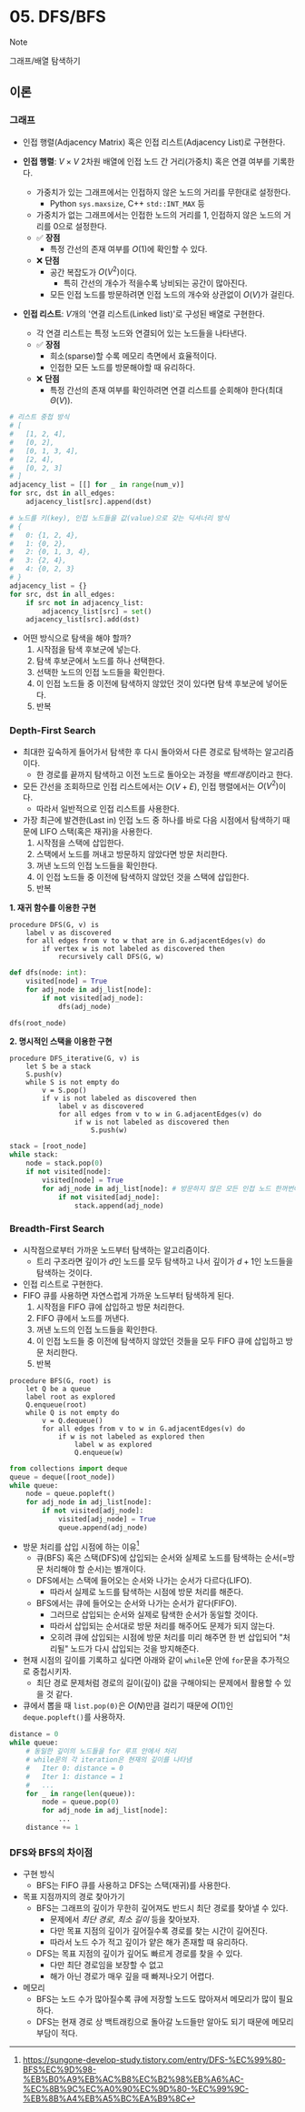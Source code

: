 # 05. DFS/BFS

> [!NOTE]
> 그래프/배열 탐색하기

## 이론
### 그래프
- 인접 행렬(Adjacency Matrix) 혹은 인접 리스트(Adjacency List)로 구현한다.
- **인접 행렬**: $V \times V$ 2차원 배열에 인접 노드 간 거리(가중치) 혹은 연결 여부를 기록한다. 
    - 가중치가 있는 그래프에서는 인접하지 않은 노드의 거리를 무한대로 설정한다.
        - Python `sys.maxsize`, C++ `std::INT_MAX` 등
    - 가중치가 없는 그래프에서는 인접한 노드의 거리를 1, 인접하지 않은 노드의 거리를 0으로 설정한다.
    - ✅ **장점**
        - 특정 간선의 존재 여부를 $O(1)$에 확인할 수 있다.
    - ❌ **단점**
        - 공간 복잡도가 $O(V^2)$이다.
            - 특히 간선의 개수가 적을수록 낭비되는 공간이 많아진다.
        - 모든 인접 노드를 방문하려면 인접 노드의 개수와 상관없이 $O(V)$가 걸린다.

- **인접 리스트**: $V$개의 '연결 리스트(Linked list)'로 구성된 배열로 구현한다.
    - 각 연결 리스트는 특정 노드와 연결되어 있는 노드들을 나타낸다.
    - ✅ **장점**
        - 희소(sparse)할 수록 메모리 측면에서 효율적이다.
        - 인접한 모든 노드를 방문해야할 때 유리하다.
    - ❌ **단점**
        - 특정 간선의 존재 여부를 확인하려면 연결 리스트를 순회해야 한다(최대 $\Theta (V)$).
    
```python
# 리스트 중첩 방식
# [
#   [1, 2, 4],
#   [0, 2],
#   [0, 1, 3, 4],
#   [2, 4],
#   [0, 2, 3]
# ]
adjacency_list = [[] for _ in range(num_v)]
for src, dst in all_edges:
    adjacency_list[src].append(dst)

# 노드를 키(key), 인접 노드들을 값(value)으로 갖는 딕셔너리 방식
# {
#   0: {1, 2, 4},
#   1: {0, 2},
#   2: {0, 1, 3, 4},
#   3: {2, 4},
#   4: {0, 2, 3}
# }
adjacency_list = {}
for src, dst in all_edges:
    if src not in adjacency_list:
        adjacency_list[src] = set()
    adjacency_list[src].add(dst)
```

- 어떤 방식으로 탐색을 해야 할까?
    1. 시작점을 탐색 후보군에 넣는다.
    2. 탐색 후보군에서 노드를 하나 선택한다.
    3. 선택한 노드의 인접 노드들을 확인한다.
    4. 이 인접 노드들 중 이전에 탐색하지 않았던 것이 있다면 탐색 후보군에 넣어둔다.
    5. 반복

### Depth-First Search
- 최대한 깊숙하게 들어가서 탐색한 후 다시 돌아와서 다른 경로로 탐색하는 알고리즘이다.
    - 한 경로를 끝까지 탐색하고 이전 노드로 돌아오는 과정을 *백트래킹*이라고 한다.
- 모든 간선을 조회하므로 인접 리스트에서는 $O(V + E)$, 인접 행렬에서는 $O(V^2)$이다.
    - 따라서 일반적으로 인접 리스트를 사용한다.
- 가장 최근에 발견한(Last in) 인접 노드 중 하나를 바로 다음 시점에서 탐색하기 때문에 LIFO 스택(혹은 재귀)을 사용한다.
    1. 시작점을 스택에 삽입한다.
    2. 스택에서 노드를 꺼내고 방문하지 않았다면 방문 처리한다.
    3. 꺼낸 노드의 인접 노드들을 확인한다.
    4. 이 인접 노드들 중 이전에 탐색하지 않았던 것을 스택에 삽입한다.
    5. 반복

**1. 재귀 함수를 이용한 구현**
```
procedure DFS(G, v) is
    label v as discovered
    for all edges from v to w that are in G.adjacentEdges(v) do
        if vertex w is not labeled as discovered then
            recursively call DFS(G, w)
```

```python
def dfs(node: int):
    visited[node] = True
    for adj_node in adj_list[node]:
        if not visited[adj_node]:
            dfs(adj_node)

dfs(root_node)
```

**2. 명시적인 스택을 이용한 구현**
```
procedure DFS_iterative(G, v) is
    let S be a stack
    S.push(v)
    while S is not empty do
        v = S.pop()
        if v is not labeled as discovered then
            label v as discovered
            for all edges from v to w in G.adjacentEdges(v) do 
                if w is not labeled as discovered then 
                    S.push(w)
```

```python
stack = [root_node]
while stack:
    node = stack.pop(0)
    if not visited[node]:
        visited[node] = True
        for adj_node in adj_list[node]: # 방문하지 않은 모든 인접 노드 한꺼번에 삽입
            if not visited[adj_node]:
                stack.append(adj_node)
```

### Breadth-First Search
- 시작점으로부터 가까운 노드부터 탐색하는 알고리즘이다.
    - 트리 구조라면 깊이가 $d$인 노드를 모두 탐색하고 나서 깊이가 $d + 1$인 노드들을 탐색하는 것이다.
- 인접 리스트로 구현한다.
- FIFO 큐를 사용하면 자연스럽게 가까운 노드부터 탐색하게 된다.
    1. 시작점을 FIFO 큐에 삽입하고 방문 처리한다.
    2. FIFO 큐에서 노드를 꺼낸다.
    3. 꺼낸 노드의 인접 노드들을 확인한다.
    4. 이 인접 노드들 중 이전에 탐색하지 않았던 것들을 모두 FIFO 큐에 삽입하고 방문 처리한다.
    5. 반복

```
procedure BFS(G, root) is
    let Q be a queue
    label root as explored
    Q.enqueue(root)
    while Q is not empty do
        v = Q.dequeue()
        for all edges from v to w in G.adjacentEdges(v) do
            if w is not labeled as explored then
                label w as explored
                Q.enqueue(w)
```

```python
from collections import deque
queue = deque([root_node])
while queue:
    node = queue.popleft()
    for adj_node in adj_list[node]:
        if not visited[adj_node]:
            visited[adj_node] = True
            queue.append(adj_node)
```

- 방문 처리를 삽입 시점에 하는 이유[^1]
    - 큐(BFS) 혹은 스택(DFS)에 삽입되는 순서와 실제로 노드를 탐색하는 순서(=방문 처리해야 할 순서)는 별개이다.
    - DFS에서는 스택에 들어오는 순서와 나가는 순서가 다르다(LIFO).
        - 따라서 실제로 노드를 탐색하는 시점에 방문 처리를 해준다.
    - BFS에서는 큐에 들어오는 순서와 나가는 순서가 같다(FIFO).
        - 그러므로 삽입되는 순서와 실제로 탐색한 순서가 동일할 것이다.
        - 따라서 삽입되는 순서대로 방문 처리를 해주어도 문제가 되지 않는다.
        - 오히려 큐에 삽입되는 시점에 방문 처리를 미리 해주면 한 번 삽입되어 "처리될" 노드가 다시 삽입되는 것을 방지해준다.
- 현재 시점의 깊이를 기록하고 싶다면 아래와 같이 `while`문 안에 `for`문을 추가적으로 중첩시키자.
    - 최단 경로 문제처럼 경로의 길이(깊이) 값을 구해야되는 문제에서 활용할 수 있을 것 같다.
- 큐에서 뽑을 때 `list.pop(0)`은 $O(N)$만큼 걸리기 때문에 $O(1)$인 `deque.popleft()`를 사용하자.

```python
distance = 0
while queue:
    # 동일한 깊이의 노드들을 for 루프 안에서 처리
    # while문의 각 iteration은 현재의 깊이를 나타냄
    #   Iter 0: distance = 0
    #   Iter 1: distance = 1
    #   ...
    for _ in range(len(queue)):
        node = queue.pop(0)
        for adj_node in adj_list[node]:
            ...
    distance += 1
```

### DFS와 BFS의 차이점
- 구현 방식
    - BFS는 FIFO 큐를 사용하고 DFS는 스택(재귀)를 사용한다.
- 목표 지점까지의 경로 찾아가기
    - BFS는 그래프의 깊이가 무한히 깊어져도 반드시 최단 경로를 찾아낼 수 있다.
        - 문제에서 *최단 경로*, *최소 길이* 등을 찾아보자.
        - 다만 목표 지점의 깊이가 깊어질수록 경로를 찾는 시간이 길어진다.
        - 따라서 노드 수가 적고 깊이가 얕은 해가 존재할 때 유리하다.
    - DFS는 목표 지점의 깊이가 깊어도 빠르게 경로를 찾을 수 있다.
        - 다만 최단 경로임을 보장할 수 없고
        - 해가 아닌 경로가 매우 깊을 때 빠져나오기 어렵다.
- 메모리
    - BFS는 노드 수가 많아질수록 큐에 저장할 노드도 많아져서 메모리가 많이 필요하다.
    - DFS는 현재 경로 상 백트래킹으로 돌아갈 노드들만 알아도 되기 때문에 메모리 부담이 적다.

[^1]: https://sungone-develop-study.tistory.com/entry/DFS-%EC%99%80-BFS%EC%9D%98-%EB%B0%A9%EB%AC%B8%EC%B2%98%EB%A6%AC-%EC%8B%9C%EC%A0%90%EC%9D%80-%EC%99%9C-%EB%8B%A4%EB%A5%BC%EA%B9%8C